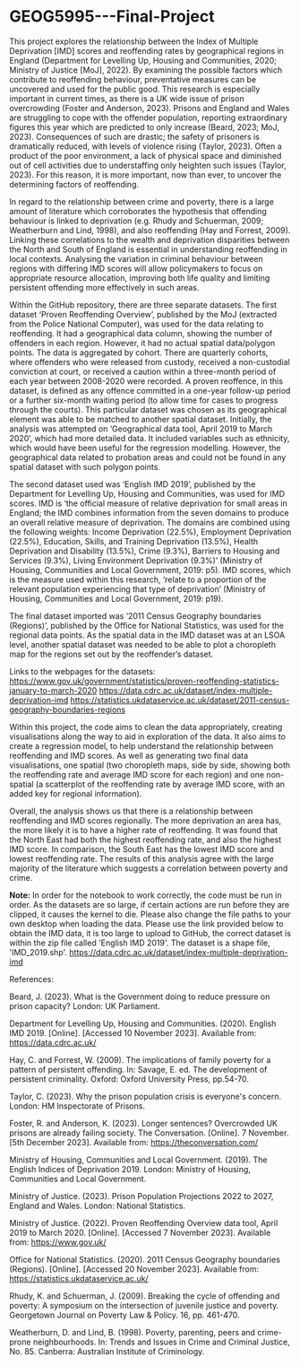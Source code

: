 # GEOG5995---Final-Project

This project explores the relationship between the Index of Multiple Deprivation [IMD] scores and reoffending rates by geographical regions in England (Department for Levelling Up, Housing and Communities, 2020; Ministry of Justice [MoJ], 2022). By examining the possible factors which contribute to reoffending behaviour, preventative measures can be uncovered and used for the public good. This research is especially important in current times, as there is a UK wide issue of prison overcrowding (Foster and Anderson, 2023). Prisons and England and Wales are struggling to cope with the offender population, reporting extraordinary figures this year which are predicted to only increase (Beard, 2023; MoJ, 2023). Consequences of such are drastic; the safety of prisoners is dramatically reduced, with levels of violence rising (Taylor, 2023). Often a product of the poor environment, a lack of physical space and diminished out of cell activities due to understaffing only heighten such issues (Taylor, 2023). For this reason, it is more important, now than ever, to uncover the determining factors of reoffending. 
 
In regard to the relationship between crime and poverty, there is a large amount of literature which corroborates the hypothesis that offending behaviour is linked to deprivation (e.g. Rhudy and Schuerman, 2009; Weatherburn and Lind, 1998), and also reoffending (Hay and Forrest, 2009). Linking these correlations to the wealth and deprivation disparities between the North and South of England is essential in understanding reoffending in local contexts. Analysing the variation in criminal behaviour between regions with differing IMD scores will allow policymakers to focus on appropriate resource allocation, improving both life quality and limiting persistent offending more effectively in such areas. 
 
Within the GitHub repository, there are three separate datasets. The first dataset ‘Proven Reoffending Overview’, published by the MoJ (extracted from the Police National Computer), was used for the data relating to reoffending. It had a geographical data column, showing the number of offenders in each region. However, it had no actual spatial data/polygon points. The data is aggregated by cohort. There are quarterly cohorts, where offenders who were released from custody, received a non-custodial conviction at court, or received a caution within a three-month period of each year between 2008-2020 were recorded. A proven reoffence, in this dataset, is defined as any offence committed in a one-year follow-up period or a further six-month waiting period (to allow time for cases to progress through the courts). This particular dataset was chosen as its geographical element was able to be matched to another spatial dataset. Initially, the analysis was attempted on ‘Geographical data tool, April 2019 to March 2020’, which had more detailed data. It included variables such as ethnicity, which would have been useful for the regression modelling. However, the geographical data related to probation areas and could not be found in any spatial dataset with such polygon points.
 
The second dataset used was ‘English IMD 2019’, published by the Department for Levelling Up, Housing and Communities, was used for IMD scores. IMD is ‘the official measure of relative deprivation for small areas in England; the IMD combines information from the seven domains to produce an overall relative measure of deprivation. The domains are combined using the following weights: Income Deprivation (22.5%), Employment Deprivation (22.5%), Education, Skills, and Training Deprivation (13.5%), Health Deprivation and Disability (13.5%), Crime (9.3%), Barriers to Housing and Services (9.3%), Living Environment Deprivation (9.3%)’ (Ministry of Housing, Communities and Local Government, 2019: p5). IMD scores, which is the measure used within this research, ‘relate to a proportion of the relevant population experiencing that type of deprivation’ (Ministry of Housing, Communities and Local Government, 2019: p19). 
 
The final dataset imported was ‘2011 Census Geography boundaries (Regions)’, published by the Office for National Statistics, was used for the regional data points. As the spatial data in the IMD dataset was at an LSOA level, another spatial dataset was needed to be able to plot a choropleth map for the regions set out by the reoffender’s dataset.

Links to the webpages for the datasets:
https://www.gov.uk/government/statistics/proven-reoffending-statistics-january-to-march-2020 
https://data.cdrc.ac.uk/dataset/index-multiple-deprivation-imd 
https://statistics.ukdataservice.ac.uk/dataset/2011-census-geography-boundaries-regions  
 
Within this project, the code aims to clean the data appropriately, creating visualisations along the way to aid in exploration of the data. It also aims to create a regression model, to help understand the relationship between reoffending and IMD scores. As well as generating two final data visualisations, one spatial (two choropleth maps, side by side, showing both the reoffending rate and average IMD score for each region) and one non-spatial (a scatterplot of the reoffending rate by average IMD score, with an added key for regional information).
 
Overall, the analysis shows us that there is a relationship between reoffending and IMD scores regionally. The more deprivation an area has, the more likely it is to have a higher rate of reoffending. It was found that the North East had both the highest reoffending rate, and also the highest IMD score. In comparison, the South East has the lowest IMD score and lowest reoffending rate. The results of this analysis agree with the large majority of the literature which suggests a correlation between poverty and crime.
 
**Note:** In order for the notebook to work correctly, the code must be run in order. As the datasets are so large, if certain actions are run before they are clipped, it causes the kernel to die. Please also change the file paths to your own desktop when loading the data. Please use the link provided below to obtain the IMD data, it is too large to upload to GitHub, the correct dataset is within the zip file called 'English IMD 2019'. The dataset is a shape file, 'IMD_2019.shp'. 
https://data.cdrc.ac.uk/dataset/index-multiple-deprivation-imd  
 
References:
 
Beard, J. (2023). What is the Government doing to reduce pressure on prison capacity? London: UK Parliament. 
 
Department for Levelling Up, Housing and Communities. (2020). English IMD 2019. [Online]. [Accessed 10 November 2023]. Available from: https://data.cdrc.ac.uk/ 
 
Hay, C. and Forrest, W. (2009). The implications of family poverty for a pattern of persistent offending. In: Savage, E. ed. The development of persistent criminality. Oxford: Oxford University Press, pp.54-70.
 
Taylor, C. (2023). Why the prison population crisis is everyone's concern. London: HM Inspectorate of Prisons.
 
Foster, R. and Anderson, K. (2023). Longer sentences? Overcrowded UK prisons are already failing society. The Conversation. [Online]. 7 November. [5th December 2023]. Available from: https://theconversation.com/ 
 
Ministry of Housing, Communities and Local Government. (2019). The English Indices of Deprivation 2019. London: Ministry of Housing, Communities and Local Government. 
 
Ministry of Justice. (2023). Prison Population Projections 2022 to 2027, England and Wales. London: National Statistics.
 
Ministry of Justice. (2022). Proven Reoffending Overview data tool, April 2019 to March 2020. [Online]. [Accessed 7 November 2023]. Available from: https://www.gov.uk/
 
Office for National Statistics. (2020). 2011 Census Geography boundaries (Regions). [Online]. [Accessed 20 November 2023]. Available from: https://statistics.ukdataservice.ac.uk/ 
 
Rhudy, K. and Schuerman, J. (2009). Breaking the cycle of offending and poverty: A symposium on the intersection of juvenile justice and poverty. Georgetown Journal on Poverty Law & Policy. 16, pp. 461-470.

Weatherburn, D. and Lind, B. (1998). Poverty, parenting, peers and crime-prone neighbourhoods. In: Trends and Issues in Crime and Criminal Justice, No. 85. Canberra: Australian Institute of Criminology.
